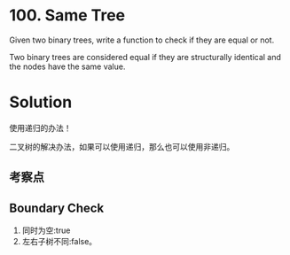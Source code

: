 # 100. Same Tree

Given two binary trees, write a function to check if they are equal or not.

Two binary trees are considered equal if they are structurally identical and the nodes have the same value.

# Solution

使用递归的办法！

二叉树的解决办法，如果可以使用递归，那么也可以使用非递归。

## 考察点

## Boundary Check

1. 同时为空:true 
2. 左右子树不同:false。